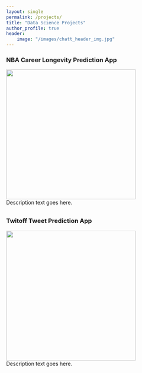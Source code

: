 ```yaml
---
layout: single
permalink: /projects/
title: "Data Science Projects"
author_profile: true
header:
    image: "/images/chatt_header_img.jpg"
---
```


### NBA Career Longevity Prediction App
<div style="width:375px;height:375px;overflow:hidden;" >
    <a href="https://nba-clp.netlify.com/login">
        <img src="{{ site.url }}{{ site.baseurl }}/images/nba/nba_logo.jpg" width="350px" height="auto">
    </a>
<br>
Description text goes here.
</div>


### Twitoff Tweet Prediction App
<div style="width:375px;height:375px;overflow:hidden;" >
    <a href="https://jldaniel77-twitoff.herokuapp.com/">
        <img src="{{ site.url }}{{ site.baseurl }}/images/twitoff/twitter_logo.jpg" width="350px" height="auto">
    </a>
<br>
Description text goes here.
</div>
